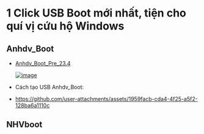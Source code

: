 # 1 Click USB Boot mới nhất, tiện cho quí vị cứu hộ Windows

## Anhdv_Boot
- [Anhdv_Boot_Pre_23.4]()

  [![image](https://github.com/user-attachments/assets/beb72f5c-299f-44fa-8cbd-0565fe4764a1)]()

- Cách tạo USB Anhdv_Boot:
- https://github.com/user-attachments/assets/1959facb-cda4-4f25-a5f2-128ba6a1110c




## NHVboot
